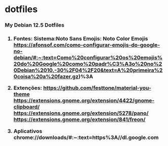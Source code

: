 # dotfiles
<h3>My Debian 12.5 Dotfiles<h3>

1. Fontes:
   Sistema:Noto Sans
   Emojis: Noto Color Emojis
   https://afonsof.com/como-configurar-emojis-do-google-no-debian/#:~:text=Como%20configurar%20os%20emojis%20do%20Google%20como%20padr%C3%A3o%20no%20Debian%2010,-30%2F04%2F20&text=A%20primeira%20coisa%20a%20fazer,gz)%3A

2. Extenções:
  https://github.com/festtone/material-you-theme
  https://extensions.gnome.org/extension/4422/gnome-clipboard/
  https://extensions.gnome.org/extension/5278/pano/
  https://extensions.gnome.org/extension/841/freon/

3. Aplicativos
   chrome://downloads/#:~:text=https%3A//dl.google.com
   
